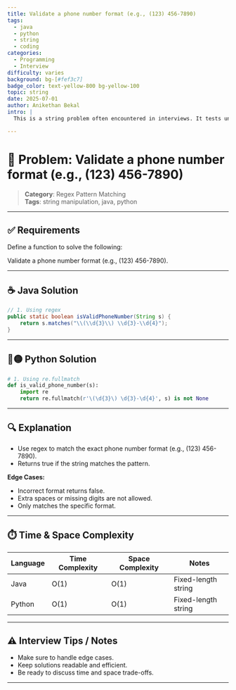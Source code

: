 ```yaml
---
title: Validate a phone number format (e.g., (123) 456-7890)
tags:
  - java
  - python
  - string
  - coding
categories:
  - Programming
  - Interview
difficulty: varies
background: bg-[#fef3c7]
badge_color: text-yellow-800 bg-yellow-100
topic: string
date: 2025-07-01
author: Anikethan Bekal
intro: |
  This is a string problem often encountered in interviews. It tests understanding of fundamental concepts such as iteration, pattern matching, or algorithmic design depending on the problem.

---
```


# 🧠 Problem: Validate a phone number format (e.g., (123) 456-7890)

> **Category**: Regex Pattern Matching  
> **Tags**: string manipulation, java, python

---

## ✅ Requirements

Define a function to solve the following:

Validate a phone number format (e.g., (123) 456-7890).

---

## ☕ Java Solution

```java
// 1. Using regex
public static boolean isValidPhoneNumber(String s) {
    return s.matches("\\(\\d{3}\\) \\d{3}-\\d{4}");
}
```

---

## 🔵🟡 Python Solution

```python
# 1. Using re.fullmatch
def is_valid_phone_number(s):
    import re
    return re.fullmatch(r'\(\d{3}\) \d{3}-\d{4}', s) is not None
```

---

## 🔍 Explanation

- Use regex to match the exact phone number format (e.g., (123) 456-7890).
- Returns true if the string matches the pattern.

**Edge Cases:**
- Incorrect format returns false.
- Extra spaces or missing digits are not allowed.
- Only matches the specific format.

---

## ⏱️ Time & Space Complexity

| Language | Time Complexity | Space Complexity | Notes |
|----------|-----------------|------------------|-------|
| Java     | O(1)            | O(1)             | Fixed-length string |
| Python   | O(1)            | O(1)             | Fixed-length string |

---

## ⚠️ Interview Tips / Notes

- Make sure to handle edge cases.
- Keep solutions readable and efficient.
- Be ready to discuss time and space trade-offs.

---

